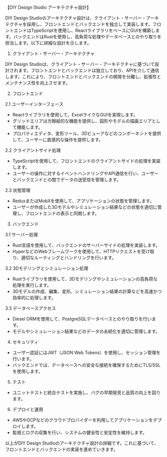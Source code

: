 【DIY Design Studio アーキテクチャ設計】

DIY Design Studioのアーキテクチャ設計は、クライアント・サーバー・アーキテクチャを採用し、フロントエンドとバックエンドを独立して実装します。フロントエンドはTypeScriptを使用し、ReactライブラリをベースにGUIを構築します。バックエンドはRustを使用し、高負荷な処理やデータベースとのやり取りを担当します。以下に詳細な設計を示します。

1. クライアント・サーバー・アーキテクチャ

DIY Design Studioは、クライアント・サーバー・アーキテクチャに基づいて設計されます。フロントエンドとバックエンドは独立しており、APIを介して通信します。これにより、フロントエンドとバックエンドの開発を分離し、拡張性とメンテナンス性を向上させます。

2. フロントエンド

2.1 ユーザーインターフェース

- Reactライブラリを使用して、ExcelライクなGUIを実現します。
- グリッドエリアは方眼紙的な機能を提供し、図形やモデルの描画エリアとして機能します。
- プロパティエディタ、変形ツール、3Dビューアなどのコンポーネントを提供して、ユーザーに直感的な操作を提供します。

2.2 クライアントサイド処理

- TypeScriptを使用して、フロントエンドのクライアントサイドの処理を実装します。
- ユーザーの操作に対するイベントハンドリングやAPI通信を行い、ユーザーとバックエンドとの間でデータの送受信を管理します。

2.3 状態管理

- ReduxまたはMobXを使用して、アプリケーションの状態を管理します。
- ユーザーが作成した3Dモデルやシミュレーション結果などの状態を適切に管理し、フロントエンドの表示と同期します。

3. バックエンド

3.1 サーバー処理

- Rust言語を使用して、バックエンドのサーバーサイドの処理を実装します。
- HyperなどのWebフレームワークを使用して、HTTPリクエストを受け取り、適切なルーティングとハンドリングを行います。

3.2 3Dモデリングとシミュレーション処理

- Rustライブラリを使用して、3Dモデリングやシミュレーションの高負荷な処理を実行します。
- 3Dモデルの作成、編集、変形、シミュレーション結果の計算などを高速かつ効率的に処理します。

3.3 データベースアクセス

- Diesel ORMを使用して、PostgreSQLデータベースとのやり取りを行います。
- モデルやシミュレーション結果などのデータの永続化を適切に管理します。

4. セキュリティ

- ユーザー認証にはJWT（JSON Web Tokens）を使用し、セッション管理を行います。
- バックエンドでは、データベースへの安全な接続を確保するためにTLS/SSLを使用します。

5. テスト

- ユニットテストと統合テストを実施し、バグの早期発見と品質の向上を図ります。

6. デプロイと運用

- AWSやGCPなどのクラウドプロバイダーを利用してアプリケーションをデプロイします。
- 監視とログの収集を行い、システムの健全性と安定性を維持します。

以上がDIY Design Studioのアーキテクチャ設計の詳細です。これに基づいて、フロントエンドとバックエンドの実装を進めていきます。